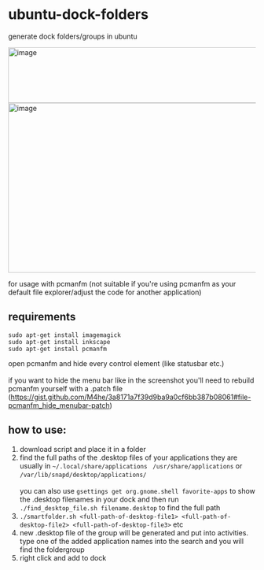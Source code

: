 # ubuntu-dock-folders
generate dock folders/groups in ubuntu

<img width="546" height="113" alt="image" src="https://github.com/user-attachments/assets/eb279828-6123-4194-b82a-52c9f438988d" />

<br />

<img width="611" height="345" alt="image" src="https://github.com/user-attachments/assets/ed15cd32-2bca-433a-9f13-027338c7faf7" />

for usage with pcmanfm (not suitable if you're using pcmanfm as your default file explorer/adjust the code for another application)


## requirements

```
sudo apt-get install imagemagick
sudo apt-get install inkscape
sudo apt-get install pcmanfm
```

open pcmanfm and hide every control element (like statusbar etc.) <br /><br />
if you want to hide the menu bar like in the screenshot you'll need to rebuild pcmanfm yourself with a .patch file <br />(https://gist.github.com/M4he/3a8171a7f39d9ba9a0cf6bb387b08061#file-pcmanfm_hide_menubar-patch)<br />


## how to use:<br />

1. download script and place it in a folder
2. find the full paths of the .desktop files of your applications they are usually in `~/.local/share/applications ` `/usr/share/applications` or `/var/lib/snapd/desktop/applications/` <br /><br />you can also use `gsettings get org.gnome.shell favorite-apps` to show the .desktop filenames in your dock and then run `./find_desktop_file.sh filename.desktop` to find the full path
3. `./smartfolder.sh <full-path-of-desktop-file1> <full-path-of-desktop-file2> <full-path-of-desktop-file3>` etc
4. new .desktop file of the group will be generated and put into activities. type one of the added application names into the search and you will find the foldergroup
5. right click and add to dock
